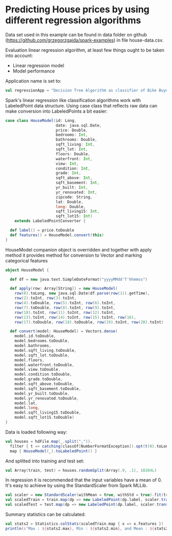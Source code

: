 # Predicting House prices by using different regression algorithms

Data set used in this example can be found in data folder on github (https://github.com/grzegorzgajda/spark-examples) in file house-data.csv.

Evaluation linear regression algorithm, at least few things ought to be taken into account:
* Linear regression model 
* Model performance

Application name is set to:

```scala
val regressionApp = "Decision Tree Algorithm as classifier of Bike Buyers"
```
Spark's linear regression like classification algorithms work with LabeledPoint data structure.
Using case class that reflects raw data can make conversion into LabeledPoints a bit easier:
```scala
case class HouseModel(id: Long,
                      date: java.sql.Date,
                      price: Double,
                      bedrooms: Int,
                      bathrooms: Double,
                      sqft_living: Int,
                      sqft_lot: Int,
                      floors: Double,
                      waterfront: Int,
                      view: Int,
                      condition: Int,
                      grade: Int,
                      sqft_above: Int,
                      sqft_basement: Int,
                      yr_built: Int,
                      yr_renovated: Int,
                      zipcode: String,
                      lat: Double,
                      long: Double,
                      sqft_living15: Int,
                      sqft_lot15: Int)
    extends LabeledPointConverter {

  def label() = price.toDouble
  def features() = HouseModel.convert(this)
}
```
HouseModel companion object is overridden and together with apply method it provides method for conversion to Vector and marking categorical features
```scala
object HouseModel {

  def df = new java.text.SimpleDateFormat("yyyyMMdd'T'hhmmss")

  def apply(row: Array[String]) = new HouseModel(
    row(0).toLong, new java.sql.Date(df.parse(row(1)).getTime),
    row(2).toInt, row(3).toInt,
    row(4).toDouble, row(5).toInt, row(6).toInt,
    row(7).toDouble, row(8).toInt, row(9).toInt,
    row(10).toInt, row(11).toInt, row(12).toInt,
    row(13).toInt, row(14).toInt, row(15).toInt, row(16),
    row(17).toDouble, row(18).toDouble, row(19).toInt, row(20).toInt)

  def convert(model: HouseModel) = Vectors.dense(
    model.id.toDouble,
    model.bedrooms.toDouble,
    model.bathrooms,
    model.sqft_living.toDouble,
    model.sqft_lot.toDouble,
    model.floors,
    model.waterfront.toDouble,
    model.view.toDouble,
    model.condition.toDouble,
    model.grade.toDouble,
    model.sqft_above.toDouble,
    model.sqft_basement.toDouble,
    model.yr_built.toDouble,
    model.yr_renovated.toDouble,
    model.lat,
    model.long,
    model.sqft_living15.toDouble,
    model.sqft_lot15.toDouble)
}
```

Data is loaded following way:
```scala
val houses = hdFile.map(_.split(",")).
  filter { t => catching(classOf[NumberFormatException]).opt(t(0).toLong).isDefined }.
  map { HouseModel(_).toLabeledPoint() }
```
And splitted into training and test set:
```scala
val Array(train, test) = houses.randomSplit(Array(.9, .1), 10204L)
```
In regression it is recommended that the input variables have a mean of 0. It's easy to achieve by using the StandardScaler from Spark MLLib.

```scala
val scaler = new StandardScaler(withMean = true, withStd = true).fit(train.map(dp => dp.features))
val scaledTrain = train.map(dp => new LabeledPoint(dp.label, scaler.transform(dp.features))).cache()
val scaledTest = test.map(dp => new LabeledPoint(dp.label, scaler.transform(dp.features))).cache()
```
Summary statistics can be calculated:
```scala
val stats2 = Statistics.colStats(scaledTrain.map { x => x.features })
println(s"Max : ${stats2.max}, Min : ${stats2.min}, and Mean : ${stats2.mean} and Variance : ${stats2.variance}")
```
